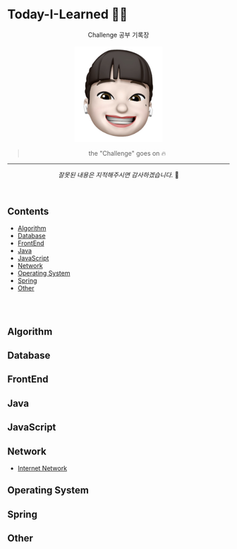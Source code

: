 # Today-I-Learned 👩‍💻 

<div align='center'>
Challenge 공부 기록장  
<br/><br/>
<img src="https://github.com/ChaerinYu/Today-I-Learned/blob/main/img/profile.png" width="200px">

> the "Challenge" goes on 🔥

--- 

_잘못된 내용은 지적해주시면 감사하겠습니다._ 👏

</div>
<br/>

## Contents


- [Algorithm](#Algorithm)
- [Database](#Database)
- [FrontEnd](#FrontEnd)
- [Java](#Java)
- [JavaScript](#JavaScript)
- [Network](#Network)
- [Operating System](#OS)
- [Spring](#Spring)
- [Other](#Other)

<br/><br/>


## Algorithm
## Database
## FrontEnd
## Java
## JavaScript
## Network
- [Internet Network](Network/Internet_Network.md)
## Operating System
## Spring
## Other